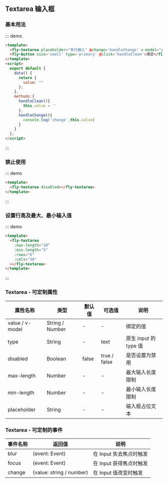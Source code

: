 <script>
 module.exports = {
        data(){
            return {
                value:''
            }
        },
        methods:{
          handleClean(){
            this.value = ''
          },
          handleChange(){
            console.log('change',this.value)
          }
        }
    }
</script>

## Textarea 输入框

### 基本用法

::: demo

```html
<template>
  <fly-textarea placeholder="多行输入" @change='handleChange' v-model="value"></fly-textarea>
  <fly-button size='small' type='primary' @click='handleClean'>清空</fly-button>
</template>
<script>
  export default {
    data() {
      return {
        value: ""
      };
    },
    methods:{
      handleClean(){
        this.value = ''
      },
      handleChange(){
        console.log('change',this.value)
      }
    }
  };
</script>
```

:::

### 禁止使用

::: demo

```html
<template>
  <fly-textarea disabled></fly-textarea>
</template>
```

:::

### 设置行高及最大、最小输入值

::: demo

```html
<template>
  <fly-textarea
    :max-length="20"
    :min-length="5"
    :rows="6"
    :cols="30"
  ></fly-textarea>
</template>
```

:::

### Textarea - 可定制属性

| 属性名称        | 类型            | 默认值 | 可选值       | 说明                  |
| --------------- | --------------- | ------ | ------------ | --------------------- |
| value / v-model | String / Number | -      | -            | 绑定的值              |
| type            | String          | -      | text         | 原生 input 的 type 值 |
| disabled        | Boolean         | false  | true / false | 是否设置为禁用        |
| max-length      | Number          | -      | -            | 最大输入长度限制      |
| min-length      | Number          | -      | -            | 最小输入长度限制      |
| placeholder     | String          | -      | -            | 输入框占位文本        |

### Textarea - 可定制的事件

| 事件名称  | 返回值                   | 说明                    |
| --------- | ------------------------ | ----------------------- |
| blur   | (event: Event)           | 在 Input 失去焦点时触发 |
| focus  | (event: Event)           | 在 Input 获得焦点时触发 |
| change | (value: string / number) | 在 Input 值改变时触发   |
